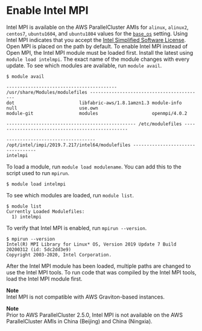 # Enable Intel MPI<a name="intelmpi"></a>

Intel MPI is available on the AWS ParallelCluster AMIs for `alinux`, `alinux2`, `centos7`, `ubuntu1604`, and `ubuntu1804` values for the [`base_os`](cluster-definition.md#base-os) setting\. Using Intel MPI indicates that you accept the [Intel Simplified Software License](https://software.intel.com/en-us/license/intel-simplified-software-license)\. Open MPI is placed on the path by default\. To enable Intel MPI instead of Open MPI, the Intel MPI module must be loaded first\. Install the latest using `module load intelmpi`\. The exact name of the module changes with every update\. To see which modules are available, run `module avail`\.

```
$ module avail

----------------------------------------- /usr/share/Modules/modulefiles ------------------------------------------
dot                        libfabric-aws/1.8.1amzn1.3 module-info                null                       use.own
module-git                 modules                    openmpi/4.0.2

------------------------------------------------ /etc/modulefiles -------------------------------------------------

--------------------------------- /opt/intel/impi/2019.7.217/intel64/modulefiles ----------------------------------
intelmpi
```

To load a module, run `module load modulename`\. You can add this to the script used to run `mpirun`\.

```
$ module load intelmpi
```

To see which modules are loaded, run `module list`\.

```
$ module list
Currently Loaded Modulefiles:
  1) intelmpi
```

To verify that Intel MPI is enabled, run `mpirun --version`\.

```
$ mpirun --version
Intel(R) MPI Library for Linux* OS, Version 2019 Update 7 Build 20200312 (id: 5dc2dd3e9)
Copyright 2003-2020, Intel Corporation.
```

After the Intel MPI module has been loaded, multiple paths are changed to use the Intel MPI tools\. To run code that was compiled by the Intel MPI tools, load the Intel MPI module first\.

**Note**  
Intel MPI is not compatible with AWS Graviton\-based instances\.

**Note**  
Prior to AWS ParallelCluster 2\.5\.0, Intel MPI is not available on the AWS ParallelCluster AMIs in China \(Beijing\) and China \(Ningxia\)\.